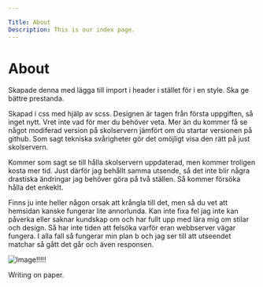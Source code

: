 ```yaml
---

Title: About
Description: This is our index page.
---
```



<div class="main-grid">
   <div class="main-child-header">
      <h1 >About</h1>
   </div>
   <div class="main-child-text">
      <p >
        Skapade denna med lägga till import i header i stället för i en style. Ska ge bättre prestanda.
      </p>
      <p>
         Skapad i css med hjälp av scss. Designen är tagen från första uppgiften, så inget nytt. 
         Vret inte vad för mer du behöver veta. Mer än du kommer få se något modiferad version på skolservern
         jämfört om du startar versionen på github. Som sagt tekniska svårigheter gör det omöjligt visa den rätt på just skolservern. 
      </p>
      <p>
         Kommer som sagt se till hålla skolservern uppdaterad, men kommer troligen kosta mer tid. Just därför jag behållt samma utsende, så det inte blir några drastiska ändringar jag behöver göra på två ställen. Så kommer försöka hålla det enkeklt.   
      </p>
      <p>Finns ju inte heller någon orsak att krångla till det, men så du vet att hemsidan kanske fungerar lite annorlunda. Kan inte fixa fel jag inte kan påverka eller saknar kundskap om och har fullt upp med lära mig om stilar och design. Så har inte tiden att felsöka varför eran webbserver vägar fungera. I alla fall så fungerar min plan b och jag ser till att utseendet matchar så gått det går och även responsen. 
      </p>
   </div>
   <div class="main-child-img">
      <img src="assets/img/writing_old.jpg"  alt="Image!!!!!">
      <p>
         Writing on paper.
      </p>
   </div>
</div>

